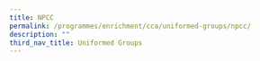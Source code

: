 ```yaml
---
title: NPCC
permalink: /programmes/enrichment/cca/uniformed-groups/npcc/
description: ""
third_nav_title: Uniformed Groups
---
```

